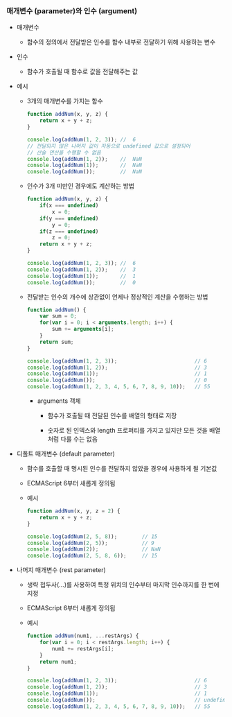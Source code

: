 ### 매개변수 (parameter)와 인수 (argument)

- 매개변수
  
  - 함수의 정의에서 전달받은 인수를 함수 내부로 전달하기 위해 사용하는 변수

- 인수
  
  - 함수가 호출될 때 함수로 값을 전달해주는 값

- 예시
  
  - 3개의 매개변수를 가지는 함수
    
    ```javascript
    function addNum(x, y, z) {
        return x + y + z;
    }
    
    console.log(addNum(1, 2, 3)); //  6
    // 전달되지 않은 나머지 값이 자동으로 undefined 값으로 설정되어
    // 산술 연산을 수행할 수 없음
    console.log(addNum(1, 2));    //  NaN
    console.log(addNum(1));       //  NaN
    console.log(addNum());        //  NaN
    ```
  
  - 인수가 3개 미만인 경우에도 계산하는 방법
    
    ```javascript
    function addNum(x, y, z) {
        if(x === undefined)
            x = 0;
        if(y === undefined)
            y = 0;
        if(z === undefined)
            z = 0;
        return x + y + z;
    }
    
    console.log(addNum(1, 2, 3)); //  6
    console.log(addNum(1, 2));    //  3
    console.log(addNum(1));       //  1
    console.log(addNum());        //  0
    ```
  
  - 전달받는 인수의 개수에 상관없이 언제나 정상적인 계산을 수행하는 방법
    
    ```javascript
    function addNum() {
        var sum = 0;
        for(var i = 0; i < arguments.length; i++) {
            sum += arguments[i];
        }
        return sum;
    }
    
    console.log(addNum(1, 2, 3));                         // 6
    console.log(addNum(1, 2));                            // 3
    console.log(addNum(1));                               // 1
    console.log(addNum());                                // 0
    console.log(addNum(1, 2, 3, 4, 5, 6, 7, 8, 9, 10));   // 55
    ```
    
    - arguments 객체
      
      - 함수가 호출될 때 전달된 인수를 배열의 형태로 저장
      
      - 숫자로 된 인덱스와 length 프로퍼티를 가지고 있지만 모든 것을 배열처럼 다룰 수는 없음

- 디폴트 매개변수 (default parameter)
  
  - 함수를 호출할 때 명시된 인수를 전달하지 않았을 경우에 사용하게 될 기본값
  
  - ECMAScript 6부터 새롭게 정의됨
  
  - 예시
    
    ```javascript
    function addNum(x, y, z = 2) {
        return x + y + z;
    }
    
    console.log(addNum(2, 5, 8));        // 15
    console.log(addNum(2, 5));           // 9
    console.log(addNum(2));              // NaN
    console.log(addNum(2, 5, 8, 6));     // 15
    ```

- 나머지 매개변수 (rest parameter)
  
  - 생략 접두사(...)를 사용하여 특정 위치의 인수부터 마지막 인수까지를 한 번에 지정
  
  - ECMAScript 6부터 새롭게 정의됨
  
  - 예시
    
    ```javascript
    function addNum(num1, ...restArgs) {
        for(var i = 0; i < restArgs.length; i++) {
            num1 += restArgs[i];
        }
        return num1;
    }
    
    console.log(addNum(1, 2, 3));                         // 6
    console.log(addNum(1, 2));                            // 3
    console.log(addNum(1));                               // 1
    console.log(addNum());                                // undefined
    console.log(addNum(1, 2, 3, 4, 5, 6, 7, 8, 9, 10));   // 55
    ```